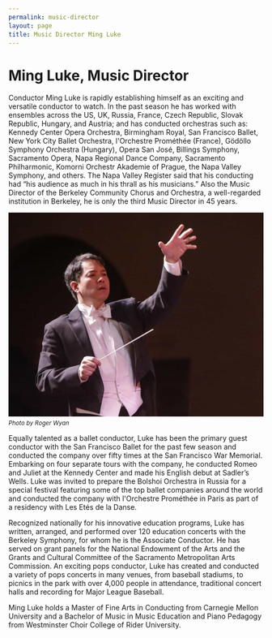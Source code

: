 ```yaml
---
permalink: music-director
layout: page
title: Music Director Ming Luke
---
```


# Ming Luke, Music Director

Conductor Ming Luke is rapidly establishing himself as an exciting and versatile conductor to watch. In the past season he has worked with ensembles across the US, UK, Russia, France, Czech Republic, Slovak Republic, Hungary, and Austria; and has conducted orchestras such as: Kennedy Center Opera Orchestra, Birmingham Royal, San Francisco Ballet, New York City Ballet Orchestra, l'Orchestre Prométhée (France), Gödöllo Symphony Orchestra (Hungary), Opera San José, Billings Symphony, Sacramento Opera, Napa Regional Dance Company, Sacramento Philharmonic, Komorni Orchestr Akademie of Prague, the Napa Valley Symphony, and others. The Napa Valley Register said that his conducting had “his audience as much in his thrall as his musicians.” Also the Music Director of the Berkeley Community Chorus and Orchestra, a well-regarded institution in Berkeley, he is only the third Music Director in 45 years.

![Photo of Ming Luke](/assets/rwyan/conductor-solo.jpg)
<small>*Photo by Roger Wyan*</small>

Equally talented as a ballet conductor, Luke has been the primary guest conductor with the San Francisco Ballet for the past few season and conducted the company over fifty times at the San Francisco War Memorial. Embarking on four separate tours with the company, he conducted Romeo and Juliet at the Kennedy Center and made his English debut at Sadler’s Wells. Luke was invited to prepare the Bolshoi Orchestra in Russia for a special festival featuring some of the top ballet companies around the world and conducted the company with l'Orchestre Prométhée in Paris as part of a residency with Les Etés de la Danse.

Recognized nationally for his innovative education programs, Luke has written, arranged, and performed over 120 education concerts with the Berkeley Symphony, for whom he is the Associate Conductor. He has served on grant panels for the National Endowment of the Arts and the Grants and Cultural Committee of the Sacramento Metropolitan Arts Commission. An exciting pops conductor, Luke has created and conducted a variety of pops concerts in many venues, from baseball stadiums, to picnics in the park with over 4,000 people in attendance, traditional concert halls and recording for Major League Baseball.

Ming Luke holds a Master of Fine Arts in Conducting from Carnegie Mellon University and a Bachelor of Music in Music Education and Piano Pedagogy from Westminster Choir College of Rider University.